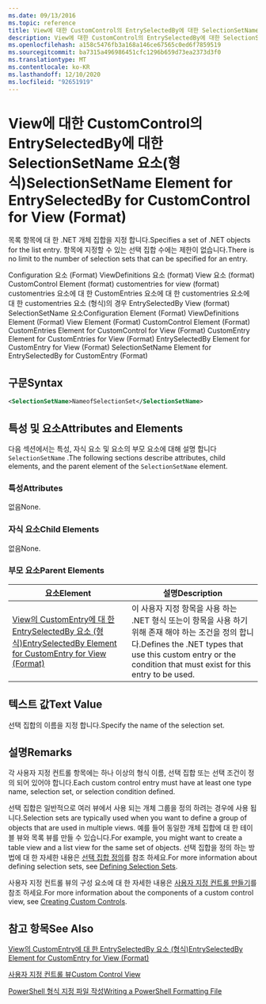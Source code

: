 ```yaml
---
ms.date: 09/13/2016
ms.topic: reference
title: View에 대한 CustomControl의 EntrySelectedBy에 대한 SelectionSetName 요소(형식)
description: View에 대한 CustomControl의 EntrySelectedBy에 대한 SelectionSetName 요소(형식)
ms.openlocfilehash: a158c5476fb3a168a146ce67565c0ed6f7859519
ms.sourcegitcommit: ba7315a496986451cfc1296b659d73ea2373d3f0
ms.translationtype: MT
ms.contentlocale: ko-KR
ms.lasthandoff: 12/10/2020
ms.locfileid: "92651919"
---
```

# <a name="selectionsetname-element-for-entryselectedby-for-customcontrol-for-view-format"></a><span data-ttu-id="07c4e-103">View에 대한 CustomControl의 EntrySelectedBy에 대한 SelectionSetName 요소(형식)</span><span class="sxs-lookup"><span data-stu-id="07c4e-103">SelectionSetName Element for EntrySelectedBy for CustomControl for View (Format)</span></span>

<span data-ttu-id="07c4e-104">목록 항목에 대 한 .NET 개체 집합을 지정 합니다.</span><span class="sxs-lookup"><span data-stu-id="07c4e-104">Specifies a set of .NET objects for the list entry.</span></span> <span data-ttu-id="07c4e-105">항목에 지정할 수 있는 선택 집합 수에는 제한이 없습니다.</span><span class="sxs-lookup"><span data-stu-id="07c4e-105">There is no limit to the number of selection sets that can be specified for an entry.</span></span>

<span data-ttu-id="07c4e-106">Configuration 요소 (Format) ViewDefinitions 요소 (format) View 요소 (format) CustomControl Element (format) customentries for view (format) customentries 요소에 대 한 CustomEntries 요소에 대 한 customentries 요소에 대 한 customentries 요소 (형식)의 경우 EntrySelectedBy View (format) SelectionSetName 요소</span><span class="sxs-lookup"><span data-stu-id="07c4e-106">Configuration Element (Format) ViewDefinitions Element (Format) View Element (Format) CustomControl Element (Format) CustomEntries Element for CustomControl for View (Format) CustomEntry Element for CustomEntries for View (Format) EntrySelectedBy Element for CustomEntry for View (Format) SelectionSetName Element for EntrySelectedBy for CustomEntry (Format)</span></span>

## <a name="syntax"></a><span data-ttu-id="07c4e-107">구문</span><span class="sxs-lookup"><span data-stu-id="07c4e-107">Syntax</span></span>

```xml
<SelectionSetName>NameofSelectionSet</SelectionSetName>
```

## <a name="attributes-and-elements"></a><span data-ttu-id="07c4e-108">특성 및 요소</span><span class="sxs-lookup"><span data-stu-id="07c4e-108">Attributes and Elements</span></span>

<span data-ttu-id="07c4e-109">다음 섹션에서는 특성, 자식 요소 및 요소의 부모 요소에 대해 설명 합니다 `SelectionSetName` .</span><span class="sxs-lookup"><span data-stu-id="07c4e-109">The following sections describe attributes, child elements, and the parent element of the `SelectionSetName` element.</span></span>

### <a name="attributes"></a><span data-ttu-id="07c4e-110">특성</span><span class="sxs-lookup"><span data-stu-id="07c4e-110">Attributes</span></span>

<span data-ttu-id="07c4e-111">없음</span><span class="sxs-lookup"><span data-stu-id="07c4e-111">None.</span></span>

### <a name="child-elements"></a><span data-ttu-id="07c4e-112">자식 요소</span><span class="sxs-lookup"><span data-stu-id="07c4e-112">Child Elements</span></span>

<span data-ttu-id="07c4e-113">없음</span><span class="sxs-lookup"><span data-stu-id="07c4e-113">None.</span></span>

### <a name="parent-elements"></a><span data-ttu-id="07c4e-114">부모 요소</span><span class="sxs-lookup"><span data-stu-id="07c4e-114">Parent Elements</span></span>

|<span data-ttu-id="07c4e-115">요소</span><span class="sxs-lookup"><span data-stu-id="07c4e-115">Element</span></span>|<span data-ttu-id="07c4e-116">설명</span><span class="sxs-lookup"><span data-stu-id="07c4e-116">Description</span></span>|
|-------------|-----------------|
|[<span data-ttu-id="07c4e-117">View의 CustomEntry에 대 한 EntrySelectedBy 요소 (형식)</span><span class="sxs-lookup"><span data-stu-id="07c4e-117">EntrySelectedBy Element for CustomEntry for View (Format)</span></span>](./entryselectedby-element-for-customentry-for-customcontrol-for-view-format.md)|<span data-ttu-id="07c4e-118">이 사용자 지정 항목을 사용 하는 .NET 형식 또는이 항목을 사용 하기 위해 존재 해야 하는 조건을 정의 합니다.</span><span class="sxs-lookup"><span data-stu-id="07c4e-118">Defines the .NET types that use this custom entry or the condition that must exist for this entry to be used.</span></span>|

## <a name="text-value"></a><span data-ttu-id="07c4e-119">텍스트 값</span><span class="sxs-lookup"><span data-stu-id="07c4e-119">Text Value</span></span>

<span data-ttu-id="07c4e-120">선택 집합의 이름을 지정 합니다.</span><span class="sxs-lookup"><span data-stu-id="07c4e-120">Specify the name of the selection set.</span></span>

## <a name="remarks"></a><span data-ttu-id="07c4e-121">설명</span><span class="sxs-lookup"><span data-stu-id="07c4e-121">Remarks</span></span>

<span data-ttu-id="07c4e-122">각 사용자 지정 컨트롤 항목에는 하나 이상의 형식 이름, 선택 집합 또는 선택 조건이 정의 되어 있어야 합니다.</span><span class="sxs-lookup"><span data-stu-id="07c4e-122">Each custom control entry must have at least one type name, selection set, or selection condition defined.</span></span>

<span data-ttu-id="07c4e-123">선택 집합은 일반적으로 여러 뷰에서 사용 되는 개체 그룹을 정의 하려는 경우에 사용 됩니다.</span><span class="sxs-lookup"><span data-stu-id="07c4e-123">Selection sets are typically used when you want to define a group of objects that are used in multiple views.</span></span> <span data-ttu-id="07c4e-124">예를 들어 동일한 개체 집합에 대 한 테이블 뷰와 목록 뷰를 만들 수 있습니다.</span><span class="sxs-lookup"><span data-stu-id="07c4e-124">For example, you might want to create a table view and a list view for the same set of objects.</span></span> <span data-ttu-id="07c4e-125">선택 집합을 정의 하는 방법에 대 한 자세한 내용은 [선택 집합 정의](./defining-selection-sets.md)를 참조 하세요.</span><span class="sxs-lookup"><span data-stu-id="07c4e-125">For more information about defining selection sets, see [Defining Selection Sets](./defining-selection-sets.md).</span></span>

<span data-ttu-id="07c4e-126">사용자 지정 컨트롤 뷰의 구성 요소에 대 한 자세한 내용은 [사용자 지정 컨트롤 만들기](./creating-custom-controls.md)를 참조 하세요.</span><span class="sxs-lookup"><span data-stu-id="07c4e-126">For more information about the components of a custom control view, see [Creating Custom Controls](./creating-custom-controls.md).</span></span>

## <a name="see-also"></a><span data-ttu-id="07c4e-127">참고 항목</span><span class="sxs-lookup"><span data-stu-id="07c4e-127">See Also</span></span>

[<span data-ttu-id="07c4e-128">View의 CustomEntry에 대 한 EntrySelectedBy 요소 (형식)</span><span class="sxs-lookup"><span data-stu-id="07c4e-128">EntrySelectedBy Element for CustomEntry for View (Format)</span></span>](./entryselectedby-element-for-customentry-for-customcontrol-for-view-format.md)

[<span data-ttu-id="07c4e-129">사용자 지정 컨트롤 뷰</span><span class="sxs-lookup"><span data-stu-id="07c4e-129">Custom Control View</span></span>](./creating-custom-controls.md)

[<span data-ttu-id="07c4e-130">PowerShell 형식 지정 파일 작성</span><span class="sxs-lookup"><span data-stu-id="07c4e-130">Writing a PowerShell Formatting File</span></span>](./writing-a-powershell-formatting-file.md)
